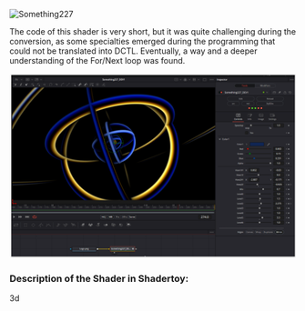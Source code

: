 ![Something227](https://github.com/nmbr73/Shaderfuse/assets/78935215/15013161-51b5-4dee-af44-eb92133f77d9)

The code of this shader is very short, but it was quite challenging during the conversion, as some specialties emerged during the programming that could not be translated into DCTL. Eventually, a way and a deeper understanding of the For/Next loop was found.


[![Thumbnail](Something227_screenshot.png)](Something227.fuse)

### Description of the Shader in Shadertoy:
3d